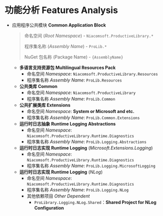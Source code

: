 # 功能分析 Features Analysis

- 应用程序公共模块 **Common Application Block**

   > 命名空间 (*Root Namespace*) - `Niacomsoft.ProductiveLibrary.*`
   >
   > 程序集名称 (*Assembly Name*) - `ProLib.*`
   >
   > NuGet 包名称 (Package Name) - `{AssemblyName}`
   
   - **多语言支持资源包 Multilingual Resources Pack**
     - 命名空间 *Namespace*: `Niacomsoft.ProductiveLibrary.Resources`
     - 程序集名称 *Assembly Name*: `ProLib.Resources`
   - **公共类库 Common**
     - 命名空间 *Namespace*: `Niacomsoft.ProductiveLibrary`
     - 程序集名称 *Assembly Name*: `ProLib.Common`
   - **公共扩展类库 Extensions**
     - 命名空间 *Namespace*: **System or Microsoft and etc.**
     - 程序集名称 *Assembly Name*: `ProLib.Common.Extensions`
   - **运行时日志抽象 Runtime Logging Abstractions**
     - 命名空间 *Namespace*: `Niacomsoft.ProductiveLibrary.Runtime.Diagnostics`
     - 程序集名称 *Assembly Name*: `ProLib.Logging.Abstractions`
   - **运行时日志实现 Runtime Logging** (*Microsoft.Extensions.Logging*)
     - 命名空间 *Namespace*: `Niacomsoft.ProductiveLibrary.Runtime.Diagnostics`
     - 程序集名称 *Assembly Name*: `ProLib.Logging.MicrosoftLogging`
   - **运行时日志实现 Runtime Logging** (*NLog*)
     - 命名空间 *Namespace*: `Niacomsoft.ProductiveLibrary.Runtime.Diagnostics`
     - 程序集名称 *Assembly Name*: `ProLib.Logging.NLog`
     - 其他依赖项目 *Other Dependent*
       - `ProLibrary.Logging.NLog.Shared`：**Shared Project for NLog Configuration**
